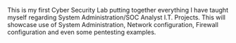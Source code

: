 This is my first Cyber Security Lab putting together everything I have taught myself regarding System Administration/SOC Analyst I.T. Projects. This will showcase use of System Administration, Network configuration, Firewall configuration and even some pentesting examples. 
